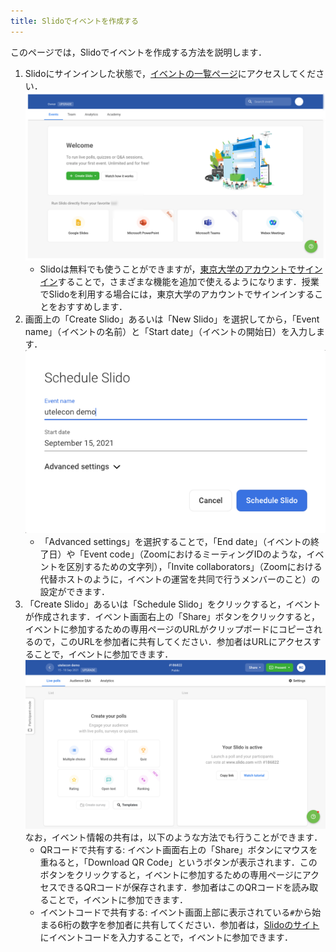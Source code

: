 ```yaml
---
title: Slidoでイベントを作成する
---
```


このページでは，Slidoでイベントを作成する方法を説明します．

1. Slidoにサインインした状態で，[イベントの一覧ページ](https://admin.sli.do/events)にアクセスしてください．<img src="img/slido_main.png">
   * Slidoは無料でも使うことができますが，[東京大学のアカウントでサインイン](login)することで，さまざまな機能を追加で使えるようになります．授業でSlidoを利用する場合には，東京大学のアカウントでサインインすることをおすすめします．
2. 画面上の「Create Slido」あるいは「New Slido」を選択してから，「Event name」（イベントの名前）と「Start date」（イベントの開始日）を入力します．<img src="img/schedule_slido.png">
   * 「Advanced settings」を選択することで，「End date」（イベントの終了日）や「Event code」（ZoomにおけるミーティングIDのような，イベントを区別するための文字列），「Invite collaborators」（Zoomにおける代替ホストのように，イベントの運営を共同で行うメンバーのこと）の設定ができます．
3. 「Create Slido」あるいは「Schedule Slido」をクリックすると，イベントが作成されます．イベント画面右上の「Share」ボタンをクリックすると，イベントに参加するための専用ページのURLがクリップボードにコピーされるので，このURLを参加者に共有してください．参加者はURLにアクセスすることで，イベントに参加できます．<img src="img/share_event_url.png">なお，イベント情報の共有は，以下のような方法でも行うことができます．
   * QRコードで共有する: イベント画面右上の「Share」ボタンにマウスを重ねると，「Download QR Code」というボタンが表示されます．このボタンをクリックすると，イベントに参加するための専用ページにアクセスできるQRコードが保存されます．参加者はこのQRコードを読み取ることで，イベントに参加できます．
   * イベントコードで共有する: イベント画面上部に表示されている`#`から始まる6桁の数字を参加者に共有してください．参加者は，[Slidoのサイト](https://app.sli.do/)にイベントコードを入力することで，イベントに参加できます．